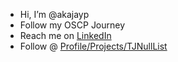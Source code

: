- Hi, I’m @akajayp
- Follow my OSCP Journey
- Reach me on <a href="https://linkedin.com/in/johnnieperez">LinkedIn</a>
- Follow @ <a href="https://github.com/users/akajayp/projects/1/views/1">Profile/Projects/TJNullList</a>
